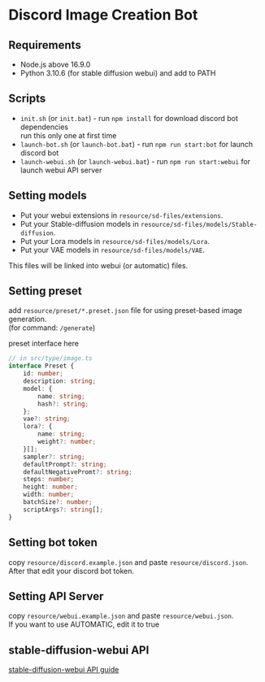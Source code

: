 # Discord Image Creation Bot

## Requirements

* Node.js above 16.9.0
* Python 3.10.6 (for stable diffusion webui) and add to PATH

## Scripts

* `init.sh` (or `init.bat`) - run `npm install` for download discord bot dependencies    
  run this only one at first time
* `launch-bot.sh` (or `launch-bot.bat`) - run `npm run start:bot` for launch discord bot
* `launch-webui.sh` (or `launch-webui.bat`) - run `npm run start:webui` for launch webui API server

## Setting models

* Put your webui extensions in `resource/sd-files/extensions`.
* Put your Stable-diffusion models in `resource/sd-files/models/Stable-diffusion`.
* Put your Lora models in `resource/sd-files/models/Lora`.
* Put your VAE models in `resource/sd-files/models/VAE`.

This files will be linked into webui (or automatic) files.

## Setting preset

add `resource/preset/*.preset.json` file for using preset-based image generation.    
(for command: `/generate`)

preset interface here

```typescript
// in src/type/image.ts
interface Preset {
    id: number;
    description: string;
    model: {
        name: string;
        hash?: string;
    };
    vae?: string;
    lora?: {
        name: string;
        weight?: number;
    }[];
    sampler?: string;
    defaultPrompt?: string;
    defaultNegativePromt?: string;
    steps: number;
    height: number;
    width: number;
    batchSize?: number;
    scriptArgs?: string[];
}
```

## Setting bot token

copy `resource/discord.example.json` and paste `resource/discord.json`.   
After that edit your discord bot token.

## Setting API Server

copy `resource/webui.example.json` and paste `resource/webui.json`.    
If you want to use AUTOMATIC, edit it to true

## stable-diffusion-webui API

[stable-diffusion-webui API guide](https://github.com/AUTOMATIC1111/stable-diffusion-webui/wiki/API)

